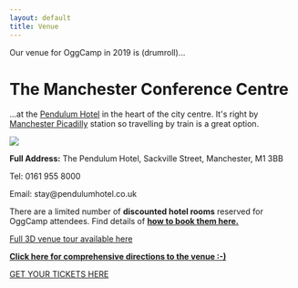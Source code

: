 ```yaml
---
layout: default
title: Venue
---
```


Our venue for OggCamp in 2019 is (drumroll)...

<h1>The Manchester Conference Centre</h1> ...at the <a href="https://www.pendulumhotel.co.uk/" target="_blank">Pendulum Hotel</a> in the heart of the city centre. It's right by <a href="https://www.networkrail.co.uk/stations/manchester-piccadilly/" target="_blank">Manchester Picadilly</a> station so travelling by train is a great option.

<a href="https://www.pendulumhotel.co.uk/"><img src="{{ site.github.url }}{{ site.baseurl }}/assets/img/pendulum_external.jpg"></a>

<strong>Full Address:</strong>
The Pendulum Hotel,
Sackville Street, 
Manchester, M1 3BB

<p>Tel: 0161 955 8000</p>
<p>Email: stay@pendulumhotel.co.uk</p>

<p>There are a limited number of <strong>discounted hotel rooms</strong> reserved for OggCamp attendees. Find details of <strong><a href="/news/accommodation/">how to book them here.</a></strong></p>


<p><a href="https://www.pendulumhotel.co.uk/360-tour/" target="_blank">Full 3D venue tour available here</a></p>

<strong><a href="https://www.pendulumhotel.co.uk/directions/" target="_blank">Click here for comprehensive directions to the venue :-)</a></strong>

<p><a href="https://ti.to/oggcamp/oggcamp-2019">GET YOUR TICKETS HERE</a></p>
